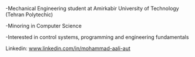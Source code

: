 -Mechanical Engineering student at Amirkabir University of Technology (Tehran Polytechic)

-Minoring in Computer Science

-Interested in control systems, programming and engineering fundamentals

Linkedin: www.linkedin.com/in/mohammad-aali-aut

<!---
Mohammad-Aali-aut/Mohammad-Aali-aut is a ✨ special ✨ repository because its `README.md` (this file) appears on your GitHub profile.
You can click the Preview link to take a look at your changes.
--->

